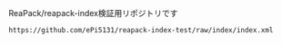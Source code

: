 ReaPack/reapack-index検証用リポジトリです

```
https://github.com/ePi5131/reapack-index-test/raw/index/index.xml
```
